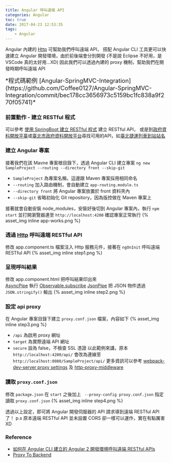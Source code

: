 ```yaml
---
title: Angular 呼叫遠端 API
categories: Angular
toc: true
date: 2017-04-23 12:53:35
tags:
    - Angular
---
```

Angular 內建的 [Http](https://angular.io/docs/ts/latest/api/http/index/Http-class.html) 可幫助我們呼叫遠端 API，
搭配 Angular CLI 工具更可以快速建立 Angular 開發環境，由於前後端會分別開發 (不是說 Eclipse 不好用，是 VSCode 真的太好用...XD)
因此我們可以透過內建的 proxy 機制，幫助我們在開發時期呼叫遠端 API

<span style="font-size: 1.3em">
*程式碼範例 [Angular-SpringMVC-Integration](https://github.com/Coffee0127/Angular-SpringMVC-Integration/commit/bec178cc3656973c5159bc1fc838a9f270f05741)*
</span>

### 前置動作 - 建立 RESTful 程式
可以參考 [使用 SpringBoot 建立 RESTful 程式](/blog/2017/04/23/spring-boot-rest/) 建立 RESTful API，
或是到[政府資料開放平臺](http://data.gov.tw/)或[臺北市政府資料開放平台](http://data.taipei/)尋找可用的API，如[臺北捷運列車到站站名](http://data.taipei/opendata/datalist/apiAccess?scope=resourceAquire&rid=55ec6d6e-dc5c-4268-a725-d04cc262172b)

### 建立 Angular 專案
接著我們在該 Mavne 專案根目錄下，透過 Angular CLI 建立專案 `ng new SampleProject --routing --directory front --skip-git`
* `SampleProject` 為專案名稱，這邊跟 Maven 專案採用相同命名
* `--routing` 加入路由機制，會自動建立 `app-routing.module.ts`
* `--directory front` 將 Angular 專案放置於 front 資料夾內
* `--skip-git` 省略初始化 Git repository，因為版控做在 Maven 專案上

接著就會自動安裝 node_modules，安裝好後切到 Angular 專案內，執行 `npm start` 並打開瀏覽器連至 `http://localhost:4200` 確認專案正常執行 {% asset_img inline app-works.png %}

### 透過 [Http](https://angular.io/docs/ts/latest/api/http/index/Http-class.html) 呼叫遠端 RESTful API

修改 app.component.ts 檔案注入 Http 服務元件，接著在 `ngOnInit` 呼叫遠端 RESTful API {% asset_img inline step1.png %}

### 呈現呼叫結果

修改 app.component.html 把呼叫結果印出來  
[AsyncPipe](https://angular.io/docs/ts/latest/api/common/index/AsyncPipe-pipe.html) 執行 [Observable.subscribe](https://github.com/Reactive-Extensions/RxJS/blob/master/doc/api/core/operators/subscribe.md)
[JsonPipe](https://angular.io/docs/ts/latest/api/common/index/JsonPipe-pipe.html) 把 JSON 物件透過 `JSON.stringify()` 輸出 {% asset_img inline step2.png %}

### 設定 api proxy

在 Angular 專案目錄下建立 `proxy.conf.json` 檔案，內容如下 {% asset_img inline step3.png %}
* `/api` 為啟用 proxy 網址
* `target` 為實際遠端 API 網址
* `secure` 設為 false，不檢查 SSL 憑證
以此範例來講，原本 `http://localhost:4200/api/` 會改為連線至 `http://localhost:8080/SampleProject/api/`
更多資訊可以參考 [webpack-dev-server proxy settings](https://webpack.github.io/docs/webpack-dev-server.html#proxy) 及 [http-proxy-middleware](https://github.com/chimurai/http-proxy-middleware#http-proxy-options)

### 讀取 `proxy.conf.json`

修改 `package.json` 在 `start` 之後加上 ` --proxy-config proxy.conf.json` 指定讀取 `proxy.conf.json`
{% asset_img inline step4.png %}

透過以上設定，即可將 Angular 開發伺服器的 API 請求導到遠端 RESTful API了！ p.s 原本遠端 RESTful API 並未設置 CORS 卻一樣可以運作，實在有點厲害XD

### Reference
* [如何在 Angular CLI 建立的 Angular 2 開發環境呼叫遠端 RESTful APIs](http://blog.miniasp.com/post/2017/02/05/Setup-proxy-to-backend-in-Angular-CLI.aspx)
* [Proxy To Backend](https://github.com/angular/angular-cli/wiki/stories-proxy)
